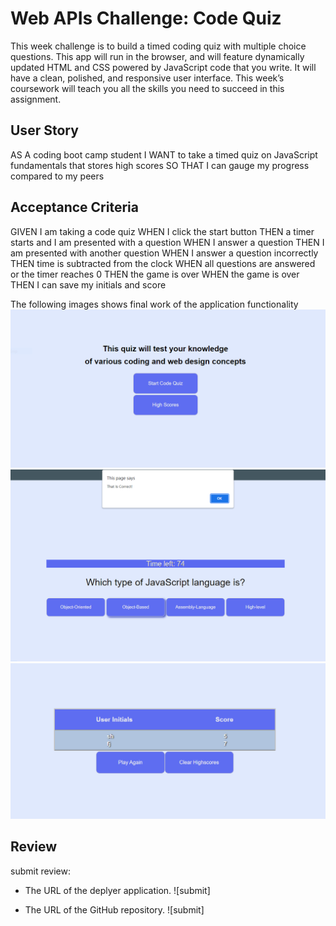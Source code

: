 # Web APIs Challenge: Code Quiz 

This week challenge is to build a timed coding quiz with multiple choice questions. This app will run in the browser, and will feature dynamically updated HTML and CSS powered by JavaScript code that you write. It will have a clean, polished, and responsive user interface. This week’s coursework will teach you all the skills you need to succeed in this assignment.

## User Story

AS A coding boot camp student
I WANT to take a timed quiz on JavaScript fundamentals that stores high scores
SO THAT I can gauge my progress compared to my peers

## Acceptance Criteria

GIVEN I am taking a code quiz
WHEN I click the start button
THEN a timer starts and I am presented with a question
WHEN I answer a question
THEN I am presented with another question
WHEN I answer a question incorrectly
THEN time is subtracted from the clock
WHEN all questions are answered or the timer reaches 0
THEN the game is over
WHEN the game is over
THEN I can save my initials and score

The following images shows final work of the application functionality 
![start button ](./assets/images/capture.PNG)
![question,answers, and timer](./assets/images/capture1.PNG)
![initals and scores](./assets/images/Capture2.PNG)

## Review

submit review:

* The URL of the deplyer application. ![submit]

* The URL of the GitHub repository. ![submit]
